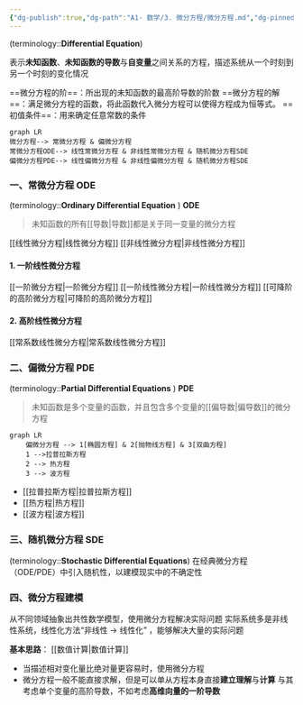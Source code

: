 ```yaml
---
{"dg-publish":true,"dg-path":"A1- 数学/3. 微分方程/微分方程.md","dg-pinned":true,"tags":["Continuous","Equation"],"aliases":["常微分方程","偏微分方程"],"permalink":"/A1- 数学/3. 微分方程/微分方程/","pinned":true,"dgPassFrontmatter":true,"noteIcon":"","created":"2024-09-04T12:41:40.000+08:00","updated":"2025-07-01T16:32:01.000+08:00"}
---
```


(terminology::**Differential Equation**)

表示**未知函数**、**未知函数的导数**与**自变量**之间关系的方程，描述系统从一个时刻到另一个时刻的变化情况


==微分方程的阶==：所出现的未知函数的最高阶导数的阶数
==微分方程的解==：满足微分方程的函数，将此函数代入微分方程可以使得方程成为恒等式。
==初值条件==：用来确定任意常数的条件


```mermaid
graph LR
微分方程--> 常微分方程 & 偏微分方程
常微分方程ODE--> 线性常微分方程 & 非线性常微分方程 & 随机微分方程SDE
偏微分方程PDE--> 线性偏微分方程 & 非线性偏微分方程 & 随机微分方程SDE
```




### 一、常微分方程 ODE
(terminology::**Ordinary Differential Equation** )  **ODE**  
> 未知函数的所有[[导数\|导数]]都是关于同一变量的微分方程

[[线性微分方程\|线性微分方程]]
[[非线性微分方程\|非线性微分方程]]

#### 1. 一阶线性微分方程
[[一阶微分方程\|一阶微分方程]]
[[一阶线性微分方程\|一阶线性微分方程]]
[[可降阶的高阶微分方程\|可降阶的高阶微分方程]]

#### 2. 高阶线性微分方程
[[常系数线性微分方程\|常系数线性微分方程]]


### 二、偏微分方程 PDE
(terminology::**Partial Differential Equations** )  **PDE**
> 未知函数是多个变量的函数，并且包含多个变量的[[偏导数\|偏导数]]的微分方程


```mermaid
graph LR
	偏微分方程 --> 1[椭圆方程] & 2[抛物线方程] & 3[双曲方程]
	1 -->拉普拉斯方程
	2 --> 热方程
	3 --> 波方程
```

-  [[拉普拉斯方程\|拉普拉斯方程]]
-  [[热方程\|热方程]]
-  [[波方程\|波方程]]


### 三、随机微分方程 SDE
(terminology::**Stochastic Differential Equations**)
在经典微分方程（ODE/PDE）中引入随机性，以建模现实中的不确定性



### 四、微分方程建模
从不同领域抽象出共性数学模型，使用微分方程解决实际问题
实际系统多是非线性系统，线性化方法“非线性 $\to$ 线性化” ，能够解决大量的实际问题

**基本思路**： [[数值计算\|数值计算]]
- 当描述相对变化量比绝对量更容易时，使用微分方程
- 微分方程一般不能直接求解，但是可以单从方程本身直接**建立理解**与**计算**
	与其考虑单个变量的高阶导数，不如考虑**高维向量的一阶导数**


